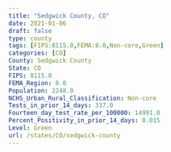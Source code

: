 ```yaml
---
title: "Sedgwick County, CO"
date: 2021-01-06
draft: false
type: county
tags: [FIPS:8115.0,FEMA:8.0,Non-core,Green]
categories: [CO]
County: Sedgwick County
State: CO
FIPS: 8115.0
FEMA_Region: 8.0
Population: 2248.0
NCHS_Urban_Rural_Classification: Non-core
Tests_in_prior_14_days: 337.0
Fourteen_day_test_rate_per_100000: 14991.0
Percent_Positivity_in_prior_14_days: 0.015
Level: Green
url: /states/CO/sedgwick-county
---
```



